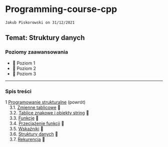 # Programming-course-cpp

`Jakub Piskorowski on 31/12/2021`

## Temat: Struktury danych

### Poziomy zaawansowania

- &#x1F4D2; Poziom 1
- &#x1F4D7; Poziom 2
- &#x1F4D5; Poziom 3

---

### Spis treści

1 [Programowanie strukturalne](../README.md) (powrót) \
&emsp;3.1. [Zmienne tablicowe](1-3-1-tablice/README.md) &#x1F4D7; \
&emsp;3.2. [Tablice znakowe i obiekty string](1-3-2-tablice-znakowe/README.md) &#x1F4D7; \
&emsp;3.3. [Funkcje](1-3-3-funkcje/README.md) &#x1F4D7;\
&emsp;3.4. [Przeciążenie funkcji](1-3-4-przeciazenie-funkcji/README.md) &#x1F4D7;\
&emsp;3.5. [Wskaźniki](1-3-5-wskazniki/README.md) &#x1F4D5; \
&emsp;3.6. [Struktury danych](1-3-6-struktury/README.md) &#x1F4D5; \
&emsp;3.7. [Rekurencja](./1-3-7-rekurencja/README.md) &#x1F4D5;
